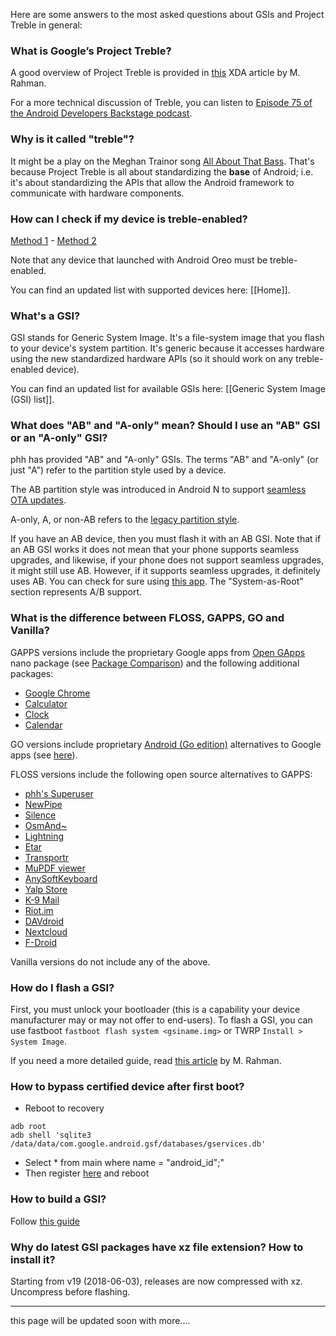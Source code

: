 Here are some answers to the most asked questions about GSIs and Project Treble in general:

### What is Google’s Project Treble?

A good overview of Project Treble is provided in [this](https://www.xda-developers.com/googles-project-treble-modularize-android-so-oems-can-update-devices-faster/) XDA article by M. Rahman.

For a more technical discussion of Treble, you can listen to [Episode 75 of the Android Developers Backstage podcast](http://androidbackstage.blogspot.ca/2017/08/episode-75-project-treble-for-hal-of-it.html).

### Why is it called "treble"?

It might be a play on the Meghan Trainor song [All About That Bass](https://youtu.be/7PCkvCPvDXk). That's  because Project Treble is all about standardizing the **base** of Android; i.e. it's about standardizing the APIs that allow the Android framework to communicate with hardware components.

### How can I check if my device is treble-enabled?

[Method 1](https://play.google.com/store/apps/details?id=tk.hack5.treblecheck) - [Method 2](https://www.xda-developers.com/project-treble-android-oreo/)

Note that any device that launched with Android Oreo must be treble-enabled.

You can find an updated list with supported devices here: [[Home]].

### What's a GSI?

GSI stands for Generic System Image. It's a file-system image that you flash to your device's system partition.  It's generic because it accesses hardware using the new standardized hardware APIs (so it should work on any treble-enabled device).

You can find an updated list for available GSIs here: [[Generic System Image (GSI) list]].

### What does "AB" and "A-only" mean? Should I use an "AB" GSI or an "A-only" GSI?

phh has provided "AB" and "A-only" GSIs.  The terms "AB" and "A-only" (or just "A") refer to the partition style used by a device.

The AB partition style was introduced in Android N to support [seamless OTA updates](https://source.android.com/devices/tech/ota/ab/).

A-only, A, or non-AB refers to the [legacy partition style](https://source.android.com/devices/tech/ota/nonab/).

If you have an AB device, then you must flash it with an AB GSI. Note that if an AB GSI works it does not mean that your phone supports seamless upgrades, and likewise, if your phone does not support seamless upgrades, it might still use AB. However, if it supports seamless upgrades, it definitely uses AB. You can check for sure using [this app](https://play.google.com/store/apps/details?id=tk.hack5.treblecheck). The "System-as-Root" section represents A/B support.

### What is the difference between FLOSS, GAPPS, GO and Vanilla?

GAPPS versions include the proprietary Google apps from [Open GApps](http://opengapps.org) nano package (see [Package Comparison](https://github.com/opengapps/opengapps/wiki/Package-Comparison)) and the following additional packages:
* [Google Chrome](https://play.google.com/store/apps/details?id=com.android.chrome)
* [Calculator](https://play.google.com/store/apps/details?id=com.google.android.calculator)
* [Clock](https://play.google.com/store/apps/details?id=com.google.android.deskclock)
* [Calendar](https://play.google.com/store/apps/details?id=com.google.android.calendar)

GO versions include proprietary [Android (Go edition)](https://www.android.com/versions/go-edition/) alternatives to Google apps (see [here](https://github.com/phhusson/gapps-go/blob/master/gapps-go.mk#L8)).

FLOSS versions include the following open source alternatives to GAPPS:
* [phh's Superuser](https://f-droid.org/en/packages/me.phh.superuser/)
* [NewPipe](https://f-droid.org/en/packages/org.schabi.newpipe/)
* [Silence](https://f-droid.org/en/packages/org.smssecure.smssecure/)
* [OsmAnd~](https://f-droid.org/en/packages/net.osmand.plus/)
* [Lightning](https://f-droid.org/en/packages/acr.browser.lightning/)
* [Etar](https://f-droid.org/en/packages/ws.xsoh.etar/)
* [Transportr](https://f-droid.org/en/packages/de.grobox.liberario/)
* [MuPDF viewer](https://f-droid.org/en/packages/com.artifex.mupdf.viewer.app/)
* [AnySoftKeyboard](https://f-droid.org/en/packages/com.menny.android.anysoftkeyboard/)
* [Yalp Store](https://f-droid.org/en/packages/com.github.yeriomin.yalpstore/)
* [K-9 Mail](https://f-droid.org/en/packages/com.fsck.k9/)
* [Riot.im](https://f-droid.org/en/packages/im.vector.alpha/)
* [DAVdroid](https://f-droid.org/en/packages/at.bitfire.davdroid/)
* [Nextcloud](https://f-droid.org/en/packages/com.nextcloud.client/)
* [F-Droid](https://f-droid.org/en/packages/org.fdroid.fdroid/)

Vanilla versions do not include any of the above.

### How do I flash a GSI?

First, you must unlock your bootloader (this is a capability your device manufacturer may or may not offer to end-users).
To flash a GSI, you can use fastboot ```fastboot flash system <gsiname.img>``` or TWRP ```Install > System Image```.

If you need a more detailed guide, read [this article](https://www.xda-developers.com/flash-generic-system-image-project-treble-device/) by M. Rahman.


### How to bypass certified device after first boot?

- Reboot to recovery

```
adb root
adb shell 'sqlite3 /data/data/com.google.android.gsf/databases/gservices.db'
```

- Select * from main where name = \"android_id\";"
- Then register [here](https://www.google.com/android/uncertified/) and reboot

### How to build a GSI?

Follow [this guide](https://github.com/phhusson/treble_experimentations/wiki/How-to-build-a-GSI%3F)

### Why do latest GSI packages have xz file extension? How to install it?

Starting from v19 (2018-06-03), releases are now compressed with xz. Uncompress before flashing.

***

this page will be updated soon with more....